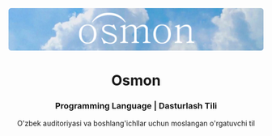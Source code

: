 <a href="https://osmon.dev"><img src="./profile/banners.png" alt="Osmon's Hero Image"></a>

<p align="center"><h1 align="center">Osmon</h1></p>

<p align="center"><h3 align="center">Programming Language | Dasturlash Tili</h3></p>

<p align="center">O'zbek auditoriyasi va boshlang'ichllar uchun moslangan o'rgatuvchi til</p>